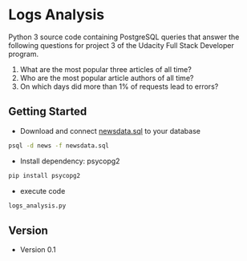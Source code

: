 Logs Analysis
=

Python 3 source code containing PostgreSQL queries that answer the following questions for project 3 of the Udacity Full Stack Developer program.

1. What are the most popular three articles of all time?
2. Who are the most popular article authors of all time?
3. On which days did more than 1% of requests lead to errors?

## Getting Started

- Download and connect [newsdata.sql](https://d17h27t6h515a5.cloudfront.net/topher/2016/August/57b5f748_newsdata/newsdata.zip) to your database
```bash
psql -d news -f newsdata.sql
```

- Install dependency: psycopg2
```bash
pip install psycopg2
```
- execute code
```bash
logs_analysis.py
```

## Version

- Version 0.1
